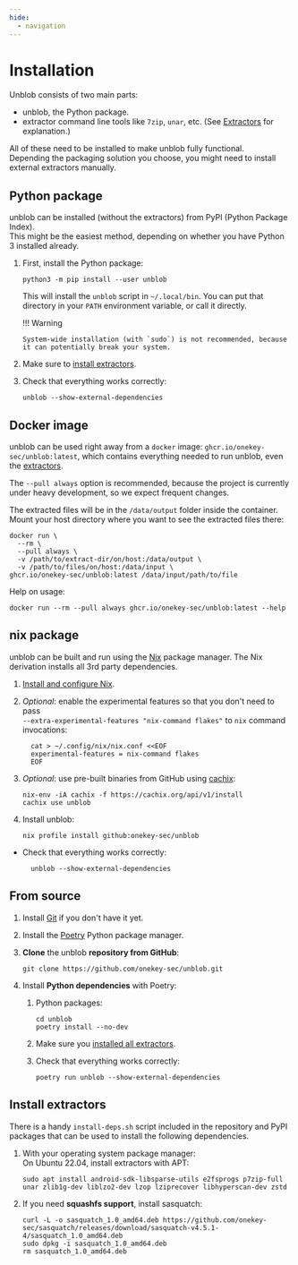 ```yaml
---
hide:
  - navigation
---
```


# Installation

Unblob consists of two main parts:

- unblob, the Python package.
- extractor command line tools like `7zip`, `unar`, etc. (See [Extractors](./extractors.md) for explanation.)

All of these need to be installed to make unblob fully functional.  
Depending the packaging solution you choose, you might need to
install external extractors manually.

## Python package

unblob can be installed (without the extractors) from PyPI (Python Package Index).  
This might be the easiest method, depending on whether you have Python 3 installed already.

1.  First, install the Python package:

        python3 -m pip install --user unblob

    This will install the `unblob` script in `~/.local/bin`. You can put that
    directory in your `PATH` environment variable, or call it directly.

    !!! Warning

        System-wide installation (with `sudo`) is not recommended, because it can potentially break your system.

2.  Make sure to [install extractors](#install-extractors).

3.  Check that everything works correctly:

        unblob --show-external-dependencies

## Docker image

unblob can be used right away from a `docker` image: `ghcr.io/onekey-sec/unblob:latest`,
which contains everything needed to run unblob, even the [extractors](extractors.md).

The `--pull always` option is recommended, because the project is currently under heavy development, so we expect frequent changes.

The extracted files will be in the `/data/output` folder inside the container. Mount
your host directory where you want to see the extracted files there:

```console
docker run \
  --rm \
  --pull always \
  -v /path/to/extract-dir/on/host:/data/output \
  -v /path/to/files/on/host:/data/input \
ghcr.io/onekey-sec/unblob:latest /data/input/path/to/file
```

Help on usage:

```shell
docker run --rm --pull always ghcr.io/onekey-sec/unblob:latest --help
```

## nix package

unblob can be built and run using the [Nix](https://nixos.org) package manager.
The Nix derivation installs all 3rd party dependencies.

1.  [Install and configure Nix](https://nixos.org/download.html).

1.  _Optional_: enable the experimental features so that you don't need to pass  
    `--extra-experimental-features "nix-command flakes"` to `nix` command invocations:

          cat > ~/.config/nix/nix.conf <<EOF
          experimental-features = nix-command flakes
          EOF

1.  _Optional_: use pre-built binaries from GitHub using [cachix](https://app.cachix.org/cache/unblob):

        nix-env -iA cachix -f https://cachix.org/api/v1/install
        cachix use unblob

1.  Install unblob:

        nix profile install github:onekey-sec/unblob

- Check that everything works correctly:

        unblob --show-external-dependencies

## From source

1.  Install [Git](https://git-scm.com/download/) if you don't have it yet.
2.  Install the [Poetry](https://python-poetry.org/docs/#installation) Python package manager.
3.  **Clone** the unblob **repository from GitHub**:

        git clone https://github.com/onekey-sec/unblob.git

4.  Install **Python dependencies** with Poetry:

    1.  Python packages:

            cd unblob
            poetry install --no-dev

    2.  Make sure you [installed all extractors](#install-extractors).

    3.  Check that everything works correctly:

            poetry run unblob --show-external-dependencies

## Install extractors

There is a handy `install-deps.sh` script included in the repository and PyPI packages that can be used to install the following dependencies.

1.  With your operating system package manager:  
    On Ubuntu 22.04, install extractors with APT:

        sudo apt install android-sdk-libsparse-utils e2fsprogs p7zip-full unar zlib1g-dev liblzo2-dev lzop lziprecover libhyperscan-dev zstd

2.  If you need **squashfs support**, install sasquatch:

        curl -L -o sasquatch_1.0_amd64.deb https://github.com/onekey-sec/sasquatch/releases/download/sasquatch-v4.5.1-4/sasquatch_1.0_amd64.deb
        sudo dpkg -i sasquatch_1.0_amd64.deb
        rm sasquatch_1.0_amd64.deb
